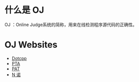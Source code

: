 # 什么是 OJ

OJ ：Online Judge系统的简称，用来在线检测程序源代码的正确性。

# OJ Websites

* [Dotcpp](https://www.dotcpp.com/)
* [PTA](https://pintia.cn/)
* [PAT](https://www.patest.cn/)
* [N 诺](http://noobdream.com/DreamJudge/Issue/page/0/)


